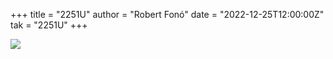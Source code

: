 +++
title = "2251U"
author = "Robert Fonó"
date = "2022-12-25T12:00:00Z"
tak = "2251U"
+++

![](2022-12-25.jpeg)